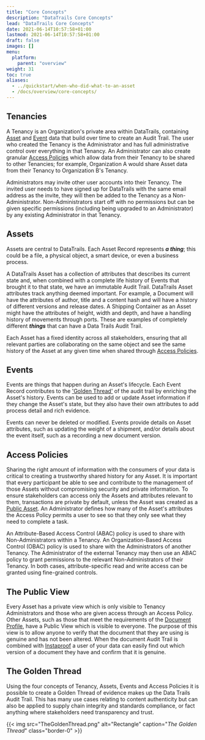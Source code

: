 ```yaml
---
title: "Core Concepts"
description: "DataTrails Core Concepts"
lead: "DataTrails Core Concepts"
date: 2021-06-14T10:57:58+01:00
lastmod: 2021-06-14T10:57:58+01:00
draft: false
images: []
menu: 
  platform:
    parent: "overview"
weight: 31
toc: true
aliases:
  - ../quickstart/when-who-did-what-to-an-asset
  - /docs/overview/core-concepts/
---
```


## Tenancies

A Tenancy is an Organization's private area within DataTrails, containing [Asset](./#assets) and [Event](./#events) data that build over time to create an Audit Trail. The user who created the Tenancy is the Administrator and has full administrative control over everything in that Tenancy. An Administrator can also create granular [Access Policies](./#access-policies) which allow data from their Tenancy to be shared to other Tenancies; for example, Organization A would share Asset data from their Tenancy to Organization B's Tenancy.

Administrators may invite other user accounts into their Tenancy. The invited user needs to have signed up for DataTrails with the same email address as the invite, they will then be added to the Tenancy as a Non-Administrator. Non-Administrators start off with no permissions but can be given specific permissions (including being upgraded to an Administrator) by any existing Administrator in that Tenancy.

## Assets

Assets are central to DataTrails. Each Asset Record represents ***a thing***; this could be a file, a physical object, a smart device, or even a business process.

A DataTrails Asset has a collection of attributes that describes its current state and, when combined with a complete life history of Events that brought it to that state, we have an immutable Audit Trail. DataTrails Asset attributes track anything deemed important. For example, a Document will have the attributes of author, title and a content hash and will have a history of different versions and release dates. A Shipping Container as an Asset might have the attributes of height, width and depth, and have a handling history of movements through ports.
These are examples of completely different ***things*** that can have a Data Trails Audit Trail.

Each Asset has a fixed identity across all stakeholders, ensuring that all relevant parties are collaborating on the same object and see the same history of the Asset at any given time when shared through [Access Policies](./#access-policies).

## Events

Events are things that happen during an Asset's lifecycle. Each Event Record contributes to the ['Golden Thread'](./#the-golden-thread) of the audit trail by enriching the Asset's history. Events can be used to add or update Asset information if they change the Asset's state, but they also have their own attributes to add process detail and rich evidence.

Events can never be deleted or modified. Events provide details on Asset attributes, such as updating the weight of a shipment, and/or details about the event itself, such as a recording a new document version.

## Access Policies

Sharing the right amount of information with the consumers of your data is critical to creating a trustworthy shared history for any Asset. It is important that every participant be able to see and contribute to the management of those Assets without compromising security and private information. To ensure stakeholders can access only the Assets and attributes relevant to them, transactions are private by default, unless the Asset was created as a [Public Asset](./#the-public-view). An Administrator defines how many of the Asset's attributes the Access Policy permits a user to see so that they only see what they need to complete a task.

An Attribute-Based Access Control (ABAC) policy is used to share with Non-Administrators within a Tenancy. An Organization-Based Access Control (OBAC) policy is used to share with the Administrators of another Tenancy. The Administrator of the external Tenancy may then use an ABAC policy to grant permissions to the relevant Non-Administrators of their Tenancy. In both cases, attribute-specific read and write access can be granted using fine-grained controls.

## The Public View

Every Asset has a private view which is only visible to Tenancy Administrators and those who are given access through an Access Policy. Other Assets, such as those that meet the requirements of the [Document Profile](/developers/developer-patterns/document-profile/), have a Public View which is visible to everyone.
The purpose of this view is to allow anyone to verify that the document that they are using is genuine and has not been altered. When the document Audit Trail is combined with [Instaproof](/platform/overview/instaproof/) a user of your data can easily find out which version of a document they have and confirm that it is genuine.

## The Golden Thread

Using the four concepts of Tenancy, Assets, Events and Access Policies it is possible to create a Golden Thread of evidence makes up the Data Trails Audit Trail.
This has many use cases relating to content authenticity but can also be applied to supply chain integrity and standards compliance, or fact anything where stakeholders need transparency and trust.

{{< img src="TheGoldenThread.png" alt="Rectangle" caption="<em>The Golden Thread</em>" class="border-0" >}}
